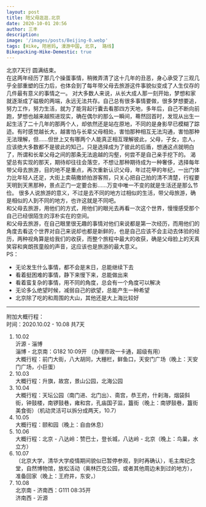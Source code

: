 ```yaml
---
layout: post
title: 陪父母逛逛.北京
date: 2020-10-01 20:56
author: 三丰
description:
image: '/images/posts/Beijing-0.webp'
tags: [Hike, 陪爸妈, 漫游中国, 北京,  路线]
Bikepacking-Hike-Demestic: true
---
```

北京7天行 圆满结束。<br>
在这两年经历了那几个操蛋事情，稍微弄清了这十几年的丑恶，身心承受了三观几乎全部重塑的压力后，也体会到了每年带父母去旅游这件事貌似变成了人生仅存的几件最有意义的事情之一。
对大多数人来说，从长大成人那一刻开始，梦想和家就逐渐成了磁极的两端，永远无法共存。自己总有很多事情要做，很多梦想要追，努力工作，努力生活，就为了能背起行囊去看那四方天地，多年后，自己不断向前跑，梦想也越来越照进现实，确在偶尔的那么一瞬间，蓦然回首时，发现从出生一起生活了二十几年的那两个人，却依然还是站在原地，不同的是身影早已模糊了踪迹。有时感觉越长大，越害怕与长辈父母相处，害怕那种相互无法沟通，害怕那种无法理解，但……但世上又有哪两个人能真正相互理解彼此，父母，子女，恋人，应该绝大多数都不是彼此的知己，只是选择成为了彼此的后盾，想通这点就明白了，所谓和长辈父母之间的那条无法逾越的沟壑，何尝不是自己亲手挖下的。
渴望总有实现的那天，期待却往往会落空，不想让那种期待成为一种奢侈，选择每年带父母去旅游，目的地不是重点，再次重新认识父母，年过花甲的年纪，一出门体力比年轻人还足，大街上卖萌撒娇拍游客照，只关心把自己拍的清不清楚，行程要天明到天黑那种，景点正门一定要合影……万变中唯一不变的就是生活还是那么节俭。
很多人说旅游的意义，不过是去不同的地方过相似的生活，带父母旅游，确是相似的人到不同的地方，也许这就是不同吧。<br>
和父母去旅游，用他们的方式，用他们的眼光去再看一次这个世界，慢慢感受那个自己已经很陌生的淳朴实在的空间。<br>
和父母去旅游，在自己眼里很无趣的事情对他们来说都是第一次经历，而用他们的角度去看这个世界对自己来说却也都是新鲜的，也是自己应该不会主动去体验的经历，两种视角算是给我们的收获，而整个旅程中最大的收获，确是父母脸上的天真笑容和爽朗孩童般的声音，这应该也是旅游的最大意义。<br>
PS：
- 无论发生什么事情，都不会是末日，总能继续下去
- 看着挺困难的事情，静下来慢下来，总能做出来
- 看着蛮复杂的事情，用不同的角度，总会有一个角度可以解决
- 无论多么绝望时候，减弱自己的欲望，总能产生一种希望
- 北京除了吃的和周围的大山，其他还是大上海比较好

---
附加大概行程：<br>
时间：2020.10.02 - 10.08 共7天
1. 10.02<br>
沂源 - 淄博<br>
淄博 - 北京南：G182 10:09开 （办理市政一卡通，超级有用）<br>
大概行程：前门大街，八大胡同，大栅栏，鲜鱼口，天安门广场（晚上：天安门广场，小巨蛋）<br>
2. 10.03<br>
大概行程：升旗，故宫，景山公园，北海公园
3. 10.04<br>
大概行程：天坛公园（南门进、北门出）、斋宫，恭王府，什刹海，烟袋斜街，钟鼓楼，南锣鼓巷，雍和宫，孔庙国子监，簋街（晚上：南锣鼓巷，簋街美食街）（机动灵活可以拆分成两天，10.7）<br>
4. 10.05<br>
大概行程：颐和园（晚上：自由休息）<br>
5. 10.06<br>
大概行程：北京 - 八达岭：赞巴士，登长城，八达岭 - 北京（晚上：鸟巢，水立方）
6. 10.07<br>
（北京大学，清华大学疫情期间貌似已暂停参观，到时再确认），毛主席纪念堂，自然博物馆，放松活动（奥林匹克公园，或者其他周边未到过的地方），准备回家（晚上：王府井，东安，）<br>
7. 10.08<br> 
北京南 - 济南西：G111 08:35开<br>
济南西 - 沂源
